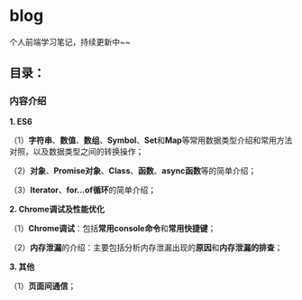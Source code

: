 # blog
个人前端学习笔记，持续更新中~~

## 目录：

### 内容介绍

**1. ES6**

（1）**字符串**、**数值**、**数组**、**Symbol**、**Set**和**Map**等常用数据类型介绍和常用方法对照，以及数据类型之间的转换操作；

（2）**对象**、**Promise对象**、**Class**、**函数**、**async函数**等的简单介绍；

（3）**Iterator**、**for...of循环**的简单介绍；

**2. Chrome调试及性能优化**

（1）**Chrome调试**：包括**常用console命令**和**常用快捷键**；

（2）**内存泄漏**的介绍：主要包括分析内存泄漏出现的**原因**和**内存泄漏的排查**；

**3. 其他**

（1）**页面间通信**；
